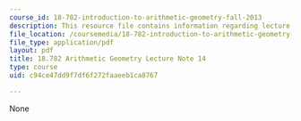 ```yaml
---
course_id: 18-782-introduction-to-arithmetic-geometry-fall-2013
description: This resource file contains information regarding lecture note 14.
file_location: /coursemedia/18-782-introduction-to-arithmetic-geometry-fall-2013/c94ce47dd9f7df6f272faaeeb1ca8767_MIT18_782F13_lec14.pdf
file_type: application/pdf
layout: pdf
title: 18.782 Arithmetic Geometry Lecture Note 14
type: course
uid: c94ce47dd9f7df6f272faaeeb1ca8767

---
```

None